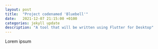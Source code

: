 ```yaml
---
layout: post
title:  "Project codenamed 'Bluebell'"
date:   2021-12-07 21:15:00 +0100
categories: jekyll update
description: "A tool that will be written using Flutter for Desktop"
---
```

Lorem ipsum